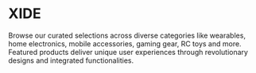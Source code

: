 # XIDE
Browse our curated selections across diverse categories like wearables, home electronics, mobile accessories, gaming gear, RC toys and more. Featured products deliver unique user experiences through revolutionary designs and integrated functionalities.
